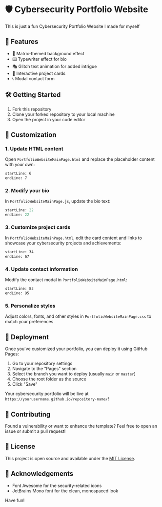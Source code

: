 # 🛡️ Cybersecurity Portfolio Website

This is just a fun Cybersecurity Portfolio Website I made for myself

## 🌟 Features

- 🔐 Matrix-themed background effect
- ⌨️ Typewriter effect for bio
- 🎭 Glitch text animation for added intrigue
- 📇 Interactive project cards
- 📞 Modal contact form

## 🛠️ Getting Started

1. Fork this repository
2. Clone your forked repository to your local machine
3. Open the project in your code editor

## 🔧 Customization

### 1. Update HTML content

Open `PortfolioWebsiteMainPage.html` and replace the placeholder content with your own:

```html:PortfolioWebsiteMainPage.html
startLine: 6
endLine: 7
```

### 2. Modify your bio

In `PortfolioWebsiteMainPage.js`, update the bio text:

```javascript:PortfolioWebsiteMainPage.js
startLine: 22
endLine: 22
```

### 3. Customize project cards

In `PortfolioWebsiteMainPage.html`, edit the card content and links to showcase your cybersecurity projects and achievements:

```html:PortfolioWebsiteMainPage.html
startLine: 34
endLine: 67
```

### 4. Update contact information

Modify the contact modal in `PortfolioWebsiteMainPage.html`:

```html:PortfolioWebsiteMainPage.html
startLine: 83
endLine: 95
```

### 5. Personalize styles

Adjust colors, fonts, and other styles in `PortfolioWebsiteMainPage.css` to match your preferences.

## 🚀 Deployment

Once you've customized your portfolio, you can deploy it using GitHub Pages:

1. Go to your repository settings
2. Navigate to the "Pages" section
3. Select the branch you want to deploy (usually `main` or `master`)
4. Choose the root folder as the source
5. Click "Save"

Your cybersecurity portfolio will be live at `https://yourusername.github.io/repository-name/`!

## 🤝 Contributing

Found a vulnerability or want to enhance the template? Feel free to open an issue or submit a pull request!

## 📄 License

This project is open source and available under the [MIT License](LICENSE).

## 🙏 Acknowledgements

- Font Awesome for the security-related icons
- JetBrains Mono font for the clean, monospaced look

Have fun!

